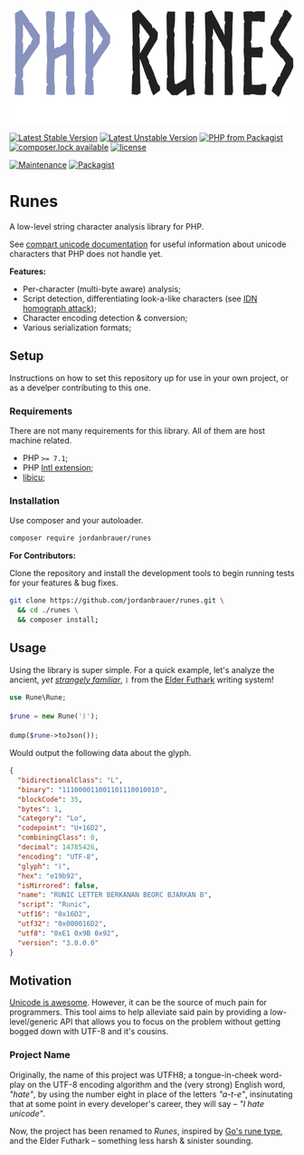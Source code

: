 <p align="center">
    <br />
    <img src="./logo.png" height="200" alt="PHP Runes" />
    <br />
</p>

[![Latest Stable Version](https://img.shields.io/packagist/v/jordanbrauer/runes?color=257ec2&label=stable&style=flat-square)](https://packagist.org/packages/jordanbrauer/runes)
[![Latest Unstable Version](https://poser.pugx.org/jordanbrauer/runes/v/unstable?format=flat-square)](//packagist.org/packages/jordanbrauer/runes)
[![PHP from Packagist](https://img.shields.io/packagist/php-v/jordanbrauer/runes?color=8892be&style=flat-square)](https://secure.php.net/releases/)
[![composer.lock available](https://poser.pugx.org/jordanbrauer/runes/composerlock?format=flat-square)](https://packagist.org/packages/jordanbrauer/runes)
[![license](https://img.shields.io/github/license/jordanbrauer/runes.svg?style=flat-square)](https://github.com/jordanbrauer/runes/blob/master/LICENSE)

<!-- [![CI Workflow](https://img.shields.io/github/workflow/status/jordanbrauer/runes/CI?style=flat-square&label=tests)](https://github.com/jordanbrauer/runes/actions?query=workflow%3ACI) -->
<!-- [![Code Maintainability](https://img.shields.io/codeclimate/maintainability/jordanbrauer/runes.svg?style=flat-square)](https://codeclimate.com/github/jordanbrauer/runes) -->
<!-- [![Code Coverage](https://img.shields.io/codeclimate/coverage/jordanbrauer/runes.svg?style=flat-square)](https://codeclimate.com/github/jordanbrauer/runes) -->
<!-- [![Technical Debt](https://img.shields.io/codeclimate/tech-debt/jordanbrauer/runes.svg?style=flat-square)](https://codeclimate.com/github/jordanbrauer/runes/issues) -->
[![Maintenance](https://img.shields.io/maintenance/yes/2021.svg?style=flat-square)](https://github.com/jordanbrauer/runes)
[![Packagist](https://img.shields.io/packagist/dt/jordanbrauer/runes.svg?style=flat-square)](https://packagist.org/packages/jordanbrauer/runes)

# Runes

A low-level string character analysis library for PHP.

See [compart unicode documentation](https://www.compart.com/en/unicode/) for useful information about unicode characters that PHP does not handle yet.

**Features:**

- Per-character (multi-byte aware) analysis;
- Script detection, differentiating look-a-like characters (see [IDN homograph attack](https://en.wikipedia.org/wiki/IDN_homograph_attack));
- Character encoding detection & conversion;
- Various serialization formats;

## Setup

Instructions on how to set this repository up for use in your own project, or as a develper contributing to this one.

### Requirements

There are not many requirements for this library. All of them are host machine related.

- PHP `>= 7.1`;
- PHP [Intl extension](https://www.php.net/manual/en/book.intl.php);
- [libicu](http://site.icu-project.org/);

### Installation

Use composer and your autoloader.

```bash
composer require jordanbrauer/runes
```

**For Contributors:**

Clone the repository and install the development tools to begin running tests for your features & bug fixes.

```bash
git clone https://github.com/jordanbrauer/runes.git \
  && cd ./runes \
  && composer install;
```

## Usage

Using the library is super simple. For a quick example, let's analyze the ancient, _yet [strangely familiar](https://en.wikipedia.org/wiki/Bluetooth#Logo)_, `ᛒ` from the [Elder Futhark](https://en.wikipedia.org/wiki/Elder_Futhark) writing system!

```php
use Rune\Rune;

$rune = new Rune('ᛒ');

dump($rune->toJson());
```

Would output the following data about the glyph.

```json
{
  "bidirectionalClass": "L",
  "binary": "111000011001101110010010",
  "blockCode": 35,
  "bytes": 1,
  "category": "Lo",
  "codepoint": "U+16D2",
  "combiningClass": 0,
  "decimal": 14785426,
  "encoding": "UTF-8",
  "glyph": "ᛒ",
  "hex": "e19b92",
  "isMirrored": false,
  "name": "RUNIC LETTER BERKANAN BEORC BJARKAN B",
  "script": "Runic",
  "utf16": "0x16D2",
  "utf32": "0x000016D2",
  "utf8": "0xE1 0x9B 0x92",
  "version": "3.0.0.0"
}
```

## Motivation

[Unicode is awesome](https://emojipedia.org/emoji-zwj-sequence/). However, it can be the source of much pain for programmers. This tool aims to help alleviate said pain by providing a low-level/generic API that allows you to focus on the problem without getting bogged down with UTF-8 and it's cousins.

### Project Name

Originally, the name of this project was UTFH8; a tongue-in-cheek word-play on the UTF-8 encoding algorithm and the (very strong) English word, _"hate"_, by using the number eight in place of the letters _"a-t-e"_, insinutating that at some point in every developer's career, they will say – _"I hate unicode"_.

Now, the project has been renamed to _Runes_, inspired by [Go's rune type](https://blog.golang.org/strings), and the Elder Futhark – something less harsh & sinister sounding.
